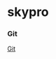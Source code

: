 # skypro

  ###  Git
  
  [Git](https://github.com/mranolegprivate/skypro/blob/main/git.md "Git")  


  
